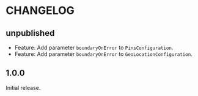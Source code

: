 # CHANGELOG

## unpublished

- Feature: Add parameter `boundaryOnError` to `PinsConfiguration`.
- Feature: Add parameter `boundaryOnError` to `GeoLocationConfiguration`.

## 1.0.0

Initial release.
